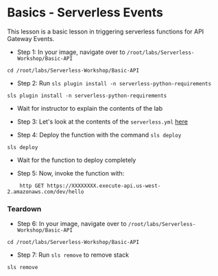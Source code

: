 # Basics - Serverless Events

This lesson is a basic lesson in triggering serverless functions for API Gateway Events. 

* Step 1: In your image, navigate over to `/root/labs/Serverless-Workshop/Basic-API`

```commandline
cd /root/labs/Serverless-Workshop/Basic-API
```

* Step 2: Run `sls plugin install -n serverless-python-requirements`

```commandline
sls plugin install -n serverless-python-requirements
```

* Wait for instructor to explain the contents of the lab

* Step 3: Let's look at the contents of the `serverless.yml` [here](https://github.com/we45/Serverless-Workshop/blob/master/Basic-API/serverless.yml)

* Step 4: Deploy the function with the command `sls deploy`

```commandline
sls deploy
```

* Wait for the function to deploy completely

* Step 5: Now, invoke the function with: 

```commandline
    http GET https://XXXXXXXX.execute-api.us-west-2.amazonaws.com/dev/hello
```

### Teardown

* Step 6: In your image, navigate over to `/root/labs/Serverless-Workshop/Basic-API`

```commandline
cd /root/labs/Serverless-Workshop/Basic-API
```

* Step 7: Run `sls remove` to remove stack

```commandline
sls remove
```
